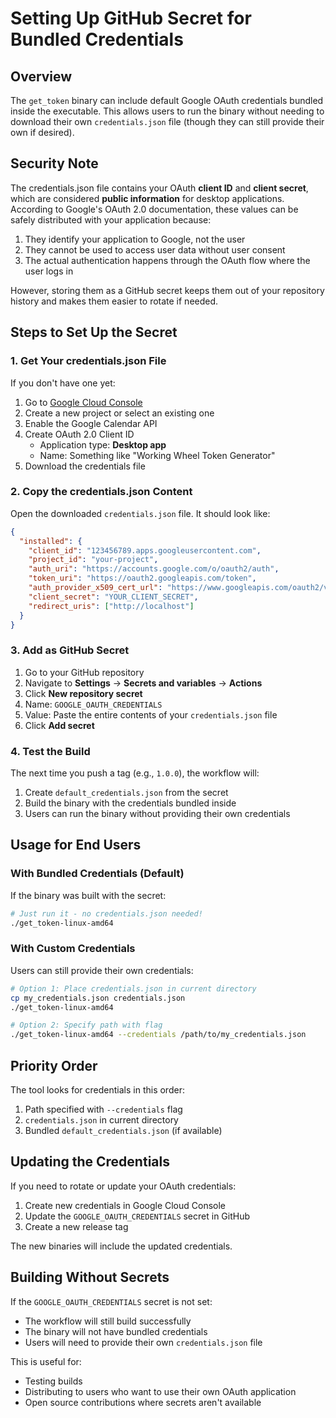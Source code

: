 # Setting Up GitHub Secret for Bundled Credentials

## Overview

The `get_token` binary can include default Google OAuth credentials bundled inside the executable. This allows users to run the binary without needing to download their own `credentials.json` file (though they can still provide their own if desired).

## Security Note

The credentials.json file contains your OAuth **client ID** and **client secret**, which are considered **public information** for desktop applications. According to Google's OAuth 2.0 documentation, these values can be safely distributed with your application because:

1. They identify your application to Google, not the user
2. They cannot be used to access user data without user consent
3. The actual authentication happens through the OAuth flow where the user logs in

However, storing them as a GitHub secret keeps them out of your repository history and makes them easier to rotate if needed.

## Steps to Set Up the Secret

### 1. Get Your credentials.json File

If you don't have one yet:

1. Go to [Google Cloud Console](https://console.cloud.google.com/apis/credentials)
2. Create a new project or select an existing one
3. Enable the Google Calendar API
4. Create OAuth 2.0 Client ID
   - Application type: **Desktop app**
   - Name: Something like "Working Wheel Token Generator"
5. Download the credentials file

### 2. Copy the credentials.json Content

Open the downloaded `credentials.json` file. It should look like:

```json
{
  "installed": {
    "client_id": "123456789.apps.googleusercontent.com",
    "project_id": "your-project",
    "auth_uri": "https://accounts.google.com/o/oauth2/auth",
    "token_uri": "https://oauth2.googleapis.com/token",
    "auth_provider_x509_cert_url": "https://www.googleapis.com/oauth2/v1/certs",
    "client_secret": "YOUR_CLIENT_SECRET",
    "redirect_uris": ["http://localhost"]
  }
}
```

### 3. Add as GitHub Secret

1. Go to your GitHub repository
2. Navigate to **Settings** → **Secrets and variables** → **Actions**
3. Click **New repository secret**
4. Name: `GOOGLE_OAUTH_CREDENTIALS`
5. Value: Paste the entire contents of your `credentials.json` file
6. Click **Add secret**

### 4. Test the Build

The next time you push a tag (e.g., `1.0.0`), the workflow will:

1. Create `default_credentials.json` from the secret
2. Build the binary with the credentials bundled inside
3. Users can run the binary without providing their own credentials

## Usage for End Users

### With Bundled Credentials (Default)

If the binary was built with the secret:

```bash
# Just run it - no credentials.json needed!
./get_token-linux-amd64
```

### With Custom Credentials

Users can still provide their own credentials:

```bash
# Option 1: Place credentials.json in current directory
cp my_credentials.json credentials.json
./get_token-linux-amd64

# Option 2: Specify path with flag
./get_token-linux-amd64 --credentials /path/to/my_credentials.json
```

## Priority Order

The tool looks for credentials in this order:

1. Path specified with `--credentials` flag
2. `credentials.json` in current directory
3. Bundled `default_credentials.json` (if available)

## Updating the Credentials

If you need to rotate or update your OAuth credentials:

1. Create new credentials in Google Cloud Console
2. Update the `GOOGLE_OAUTH_CREDENTIALS` secret in GitHub
3. Create a new release tag

The new binaries will include the updated credentials.

## Building Without Secrets

If the `GOOGLE_OAUTH_CREDENTIALS` secret is not set:

- The workflow will still build successfully
- The binary will not have bundled credentials
- Users will need to provide their own `credentials.json` file

This is useful for:
- Testing builds
- Distributing to users who want to use their own OAuth application
- Open source contributions where secrets aren't available

